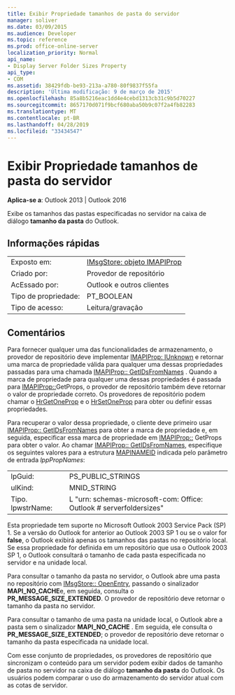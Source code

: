 ```yaml
---
title: Exibir Propriedade tamanhos de pasta do servidor
manager: soliver
ms.date: 03/09/2015
ms.audience: Developer
ms.topic: reference
ms.prod: office-online-server
localization_priority: Normal
api_name:
- Display Server Folder Sizes Property
api_type:
- COM
ms.assetid: 38429fdb-be93-213a-a780-80f9837f55fa
description: 'Última modificação: 9 de março de 2015'
ms.openlocfilehash: 85a8b5216eac1dd4e4cebd1313cb31c9b5d70227
ms.sourcegitcommit: 8657170d071f9bcf680aba50b9c07f2a4fb82283
ms.translationtype: MT
ms.contentlocale: pt-BR
ms.lasthandoff: 04/28/2019
ms.locfileid: "33434547"
---
```

# <a name="display-server-folder-sizes-property"></a>Exibir Propriedade tamanhos de pasta do servidor

  
  
**Aplica-se a**: Outlook 2013 | Outlook 2016 
  
Exibe os tamanhos das pastas especificadas no servidor na caixa de diálogo **tamanho da pasta** do Outlook. 
  
## <a name="quick-info"></a>Informações rápidas

|||
|:-----|:-----|
|Exposto em:  <br/> |[IMsgStore: objeto IMAPIProp](imsgstoreimapiprop.md)  <br/> |
|Criado por:  <br/> |Provedor de repositório  <br/> |
|AcEssado por:  <br/> |Outlook e outros clientes  <br/> |
|Tipo de propriedade:  <br/> |PT_BOOLEAN  <br/> |
|Tipo de acesso:  <br/> |Leitura/gravação  <br/> |
   
## <a name="remarks"></a>Comentários

Para fornecer qualquer uma das funcionalidades de armazenamento, o provedor de repositório deve implementar [IMAPIProp: IUnknown](imapipropiunknown.md) e retornar uma marca de propriedade válida para qualquer uma dessas propriedades passadas para uma chamada [IMAPIProp:: GetIDsFromNames](imapiprop-getidsfromnames.md) . Quando a marca de propriedade para qualquer uma dessas propriedades é passada para [IMAPIProp::](imapiprop-getprops.md)GetProps, o provedor de repositório também deve retornar o valor de propriedade correto. Os provedores de repositório podem chamar o [HrGetOneProp](hrgetoneprop.md) e o [HrSetOneProp](hrsetoneprop.md) para obter ou definir essas propriedades. 
  
Para recuperar o valor dessa propriedade, o cliente deve primeiro usar [IMAPIProp:: GetIDsFromNames](imapiprop-getidsfromnames.md) para obter a marca de propriedade e, em seguida, especificar essa marca de propriedade em [IMAPIProp::](imapiprop-getprops.md) GetProps para obter o valor. Ao chamar [IMAPIProp:: GetIDsFromNames](imapiprop-getidsfromnames.md), especifique os seguintes valores para a estrutura [MAPINAMEID](mapinameid.md) indicada pelo parâmetro de entrada _lppPropNames_:
  
|||
|:-----|:-----|
|lpGuid:  <br/> |PS_PUBLIC_STRINGS  <br/> |
|ulKind:  <br/> |MNID_STRING  <br/> |
|Tipo. lpwstrName:  <br/> |L "urn: schemas-microsoft-com: Office: Outlook # serverfoldersizes"  <br/> |
   
Esta propriedade tem suporte no Microsoft Outlook 2003 Service Pack (SP) 1. Se a versão do Outlook for anterior ao Outlook 2003 SP 1 ou se o valor for **false**, o Outlook exibirá apenas os tamanhos das pastas no repositório local. Se essa propriedade for definida em um repositório que usa o Outlook 2003 SP 1, o Outlook consultará o tamanho de cada pasta especificada no servidor e na unidade local. 
  
Para consultar o tamanho da pasta no servidor, o Outlook abre uma pasta no repositório com [IMsgStore:: OpenEntry](imsgstore-openentry.md), passando o sinalizador **MAPI_NO_CACHE**e, em seguida, consulta o **PR_MESSAGE_SIZE_EXTENDED**. O provedor de repositório deve retornar o tamanho da pasta no servidor.
  
Para consultar o tamanho de uma pasta na unidade local, o Outlook abre a pasta sem o sinalizador **MAPI_NO_CACHE** . Em seguida, ele consulta o **PR_MESSAGE_SIZE_EXTENDED**; o provedor de repositório deve retornar o tamanho da pasta especificada na unidade local.
  
Com esse conjunto de propriedades, os provedores de repositório que sincronizam o conteúdo para um servidor podem exibir dados de tamanho de pasta no servidor na caixa de diálogo **tamanho da pasta** do Outlook. Os usuários podem comparar o uso do armazenamento do servidor atual com as cotas de servidor. 
  

